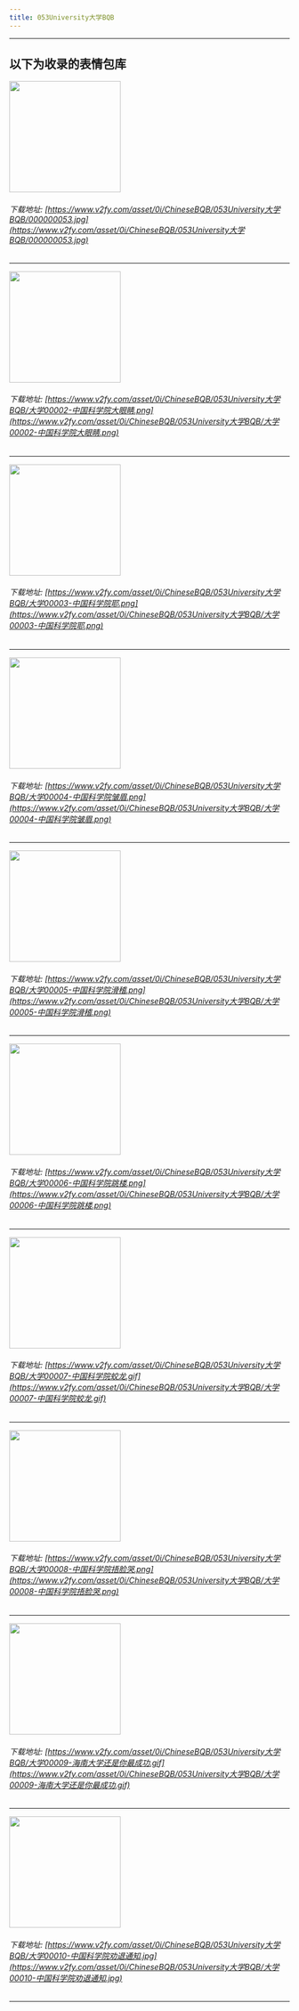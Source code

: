```yaml
---
title: 053University大学BQB
---
```


------
## 以下为收录的表情包库

<!-- more -->

<img height='200px' style='height:200px;'  src='https://www.v2fy.com/asset/0i/ChineseBQB/053University大学BQB/000000053.jpg' data-original='https://www.v2fy.com/asset/0i/ChineseBQB/053University大学BQB/000000053.jpg' /><br/><h6>下载地址: [https://www.v2fy.com/asset/0i/ChineseBQB/053University大学BQB/000000053.jpg](https://www.v2fy.com/asset/0i/ChineseBQB/053University大学BQB/000000053.jpg)</h6><hr/><img height='200px' style='height:200px;'  src='https://www.v2fy.com/asset/0i/ChineseBQB/053University大学BQB/大学00002-中国科学院大眼睛.png' data-original='https://www.v2fy.com/asset/0i/ChineseBQB/053University大学BQB/大学00002-中国科学院大眼睛.png' /><br/><h6>下载地址: [https://www.v2fy.com/asset/0i/ChineseBQB/053University大学BQB/大学00002-中国科学院大眼睛.png](https://www.v2fy.com/asset/0i/ChineseBQB/053University大学BQB/大学00002-中国科学院大眼睛.png)</h6><hr/><img height='200px' style='height:200px;'  src='https://www.v2fy.com/asset/0i/ChineseBQB/053University大学BQB/大学00003-中国科学院耶.png' data-original='https://www.v2fy.com/asset/0i/ChineseBQB/053University大学BQB/大学00003-中国科学院耶.png' /><br/><h6>下载地址: [https://www.v2fy.com/asset/0i/ChineseBQB/053University大学BQB/大学00003-中国科学院耶.png](https://www.v2fy.com/asset/0i/ChineseBQB/053University大学BQB/大学00003-中国科学院耶.png)</h6><hr/><img height='200px' style='height:200px;'  src='https://www.v2fy.com/asset/0i/ChineseBQB/053University大学BQB/大学00004-中国科学院皱眉.png' data-original='https://www.v2fy.com/asset/0i/ChineseBQB/053University大学BQB/大学00004-中国科学院皱眉.png' /><br/><h6>下载地址: [https://www.v2fy.com/asset/0i/ChineseBQB/053University大学BQB/大学00004-中国科学院皱眉.png](https://www.v2fy.com/asset/0i/ChineseBQB/053University大学BQB/大学00004-中国科学院皱眉.png)</h6><hr/><img height='200px' style='height:200px;'  src='https://www.v2fy.com/asset/0i/ChineseBQB/053University大学BQB/大学00005-中国科学院滑稽.png' data-original='https://www.v2fy.com/asset/0i/ChineseBQB/053University大学BQB/大学00005-中国科学院滑稽.png' /><br/><h6>下载地址: [https://www.v2fy.com/asset/0i/ChineseBQB/053University大学BQB/大学00005-中国科学院滑稽.png](https://www.v2fy.com/asset/0i/ChineseBQB/053University大学BQB/大学00005-中国科学院滑稽.png)</h6><hr/><img height='200px' style='height:200px;'  src='https://www.v2fy.com/asset/0i/ChineseBQB/053University大学BQB/大学00006-中国科学院跳楼.png' data-original='https://www.v2fy.com/asset/0i/ChineseBQB/053University大学BQB/大学00006-中国科学院跳楼.png' /><br/><h6>下载地址: [https://www.v2fy.com/asset/0i/ChineseBQB/053University大学BQB/大学00006-中国科学院跳楼.png](https://www.v2fy.com/asset/0i/ChineseBQB/053University大学BQB/大学00006-中国科学院跳楼.png)</h6><hr/><img height='200px' style='height:200px;'  src='https://www.v2fy.com/asset/0i/ChineseBQB/053University大学BQB/大学00007-中国科学院蛟龙.gif' data-original='https://www.v2fy.com/asset/0i/ChineseBQB/053University大学BQB/大学00007-中国科学院蛟龙.gif' /><br/><h6>下载地址: [https://www.v2fy.com/asset/0i/ChineseBQB/053University大学BQB/大学00007-中国科学院蛟龙.gif](https://www.v2fy.com/asset/0i/ChineseBQB/053University大学BQB/大学00007-中国科学院蛟龙.gif)</h6><hr/><img height='200px' style='height:200px;'  src='https://www.v2fy.com/asset/0i/ChineseBQB/053University大学BQB/大学00008-中国科学院捂脸哭.png' data-original='https://www.v2fy.com/asset/0i/ChineseBQB/053University大学BQB/大学00008-中国科学院捂脸哭.png' /><br/><h6>下载地址: [https://www.v2fy.com/asset/0i/ChineseBQB/053University大学BQB/大学00008-中国科学院捂脸哭.png](https://www.v2fy.com/asset/0i/ChineseBQB/053University大学BQB/大学00008-中国科学院捂脸哭.png)</h6><hr/><img height='200px' style='height:200px;'  src='https://www.v2fy.com/asset/0i/ChineseBQB/053University大学BQB/大学00009-海南大学还是你最成功.gif' data-original='https://www.v2fy.com/asset/0i/ChineseBQB/053University大学BQB/大学00009-海南大学还是你最成功.gif' /><br/><h6>下载地址: [https://www.v2fy.com/asset/0i/ChineseBQB/053University大学BQB/大学00009-海南大学还是你最成功.gif](https://www.v2fy.com/asset/0i/ChineseBQB/053University大学BQB/大学00009-海南大学还是你最成功.gif)</h6><hr/><img height='200px' style='height:200px;'  src='https://www.v2fy.com/asset/0i/ChineseBQB/053University大学BQB/大学00010-中国科学院劝退通知.jpg' data-original='https://www.v2fy.com/asset/0i/ChineseBQB/053University大学BQB/大学00010-中国科学院劝退通知.jpg' /><br/><h6>下载地址: [https://www.v2fy.com/asset/0i/ChineseBQB/053University大学BQB/大学00010-中国科学院劝退通知.jpg](https://www.v2fy.com/asset/0i/ChineseBQB/053University大学BQB/大学00010-中国科学院劝退通知.jpg)</h6><hr/>